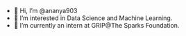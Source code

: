 - 👋 Hi, I’m @ananya903
- 👀 I’m interested in Data Science and Machine Learning. 
- 🌱 I’m currently an intern at GRIP@The Sparks Foundation.




